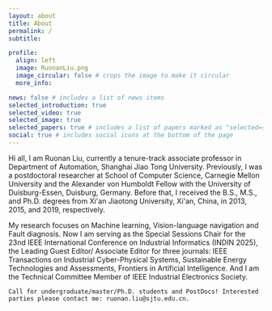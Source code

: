 ```yaml
---
layout: about
title: About
permalink: /
subtitle: 

profile:
  align: left
  image: RuonanLiu.png
  image_circular: false # crops the image to make it circular
  more_info: 

news: false # includes a list of news items
selected_introduction: true
selected_video: true
selected_image: true
selected_papers: true # includes a list of papers marked as "selected={true}"
social: true # includes social icons at the bottom of the page
---
```


Hi all, I am Ruonan Liu, currently a tenure-track associate professor in Department of Automation, Shanghai Jiao Tong University. Previously, I was a postdoctoral researcher at School of Computer Science, Carnegie Mellon University and the Alexander von Humboldt Fellow with the University of Duisburg-Essen, Duisburg, Germany. Before that, I received the B.S., M.S., and Ph.D. degrees from Xi'an Jiaotong University, Xi'an, China, in 2013, 2015, and 2019, respectively. 

My research focuses on Machine learning, Vision-language navigation and Fault diagnosis. Now I am serving as the Special Sessions Chair for the 23nd IEEE International Conference on Industrial Informatics (INDIN 2025), the Leading Guest Editor/ Associate Editor for three journals: IEEE Transactions on Industrial Cyber-Physical Systems, Sustainable Energy Technologies and Assessments, Frontiers in Artificial Intelligence. And I am the Technical Committee Member of IEEE Industrial Electronics Society. 

`Call for undergraduate/master/Ph.D. students and PostDocs! Interested parties please contact me: ruonan.liu@sjtu.edu.cn.`
